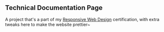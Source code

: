 ## Technical Documentation Page
A project that's a part of my [Responsive Web Design](https://www.freecodecamp.org/certification/thethirdswan/responsive-web-design) certification, with extra tweaks here to make the website prettier~